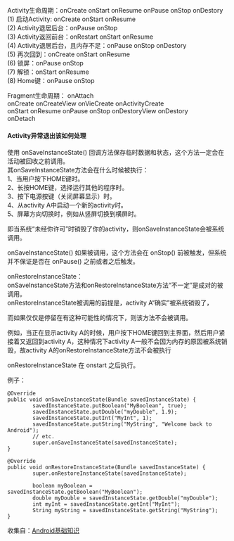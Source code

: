  Activity生命周期：onCreate onStart onResume onPause onStop onDestory  
 (1) 启动Activity: onCreate onStart onResume  
 (2) Activity退居后台：onPause onStop   
 (3) Activity返回前台：onRestart onStart onResume  
 (4) Activity退居后台，且内存不足：onPause onStop onDestory  
 (5) 再次回到：onCreate onStart onResume  
 (6) 锁屏：onPause onStop  
 (7) 解锁：onStart onResume  
 (8) Home键：onPause onStop  

 Fragment生命周期：
 onAttach   
 onCreate   onCreateView   onVieCreate   onActivityCreate  
 onStart   onResume   onPause  onStop  onDestoryView   onDestory  
 onDetach  

#### Activity异常退出该如何处理

使用 onSaveInstanceState() 回调方法保存临时数据和状态，这个方法一定会在活动被回收之前调用。  
其onSaveInstanceState方法会在什么时候被执行：  
1、当用户按下HOME键时。  
2、长按HOME键，选择运行其他的程序时。  
3、按下电源按键（关闭屏幕显示）时。  
4、从activity A中启动一个新的activity时。  
5、屏幕方向切换时，例如从竖屏切换到横屏时。

即当系统“未经你许可”时销毁了你的activity，则onSaveInstanceState会被系统调用。

onSaveInstanceState() 如果被调用，这个方法会在 onStop() 前被触发，但系统并不保证是否在 onPause() 之前或者之后触发。

onRestoreInstanceState：  
onSaveInstanceState方法和onRestoreInstanceState方法“不一定”是成对的被调用。  
onRestoreInstanceState被调用的前提是，activity A“确实”被系统销毁了，  

而如果仅仅是停留在有这种可能性的情况下，则该方法不会被调用。  

例如，当正在显示activity A的时候，用户按下HOME键回到主界面，然后用户紧接着又返回到activity A，这种情况下activity A一般不会因为内存的原因被系统销毁，故activity A的onRestoreInstanceState方法不会被执行

onRestoreInstanceState 在 onstart 之后执行。

例子：
```
@Override
public void onSaveInstanceState(Bundle savedInstanceState) {
        savedInstanceState.putBoolean("MyBoolean", true);
        savedInstanceState.putDouble("myDouble", 1.9);
        savedInstanceState.putInt("MyInt", 1);
        savedInstanceState.putString("MyString", "Welcome back to Android");
        // etc.
        super.onSaveInstanceState(savedInstanceState);
}

@Override
public void onRestoreInstanceState(Bundle savedInstanceState) {
        super.onRestoreInstanceState(savedInstanceState);

        boolean myBoolean = savedInstanceState.getBoolean("MyBoolean");
        double myDouble = savedInstanceState.getDouble("myDouble");
        int myInt = savedInstanceState.getInt("MyInt");
        String myString = savedInstanceState.getString("MyString");
}
```

收集自：[Android基础知识](https://github.com/GeniusVJR/LearningNotes/blob/master/Part1/Android/Android基础知识.md)
